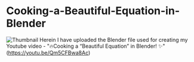 # Cooking-a-Beautiful-Equation-in-Blender
![Thumbnail](https://github.com/user-attachments/assets/5b9e1fc1-2143-4490-8416-c368f1c9e379)
Herein I have uploaded the Blender file used for creating my Youtube video - "🔥Cooking a “Beautiful Equation” in Blender! ✨" (https://youtu.be/Qm5CFBwa8Ac)
